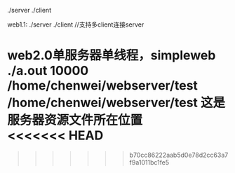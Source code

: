 ./server
./client

web1.1:
./server
./client
//支持多client连接server

web2.0单服务器单线程，simpleweb  
./a.out 10000 /home/chenwei/webserver/test  
/home/chenwei/webserver/test 这是服务器资源文件所在位置  
<<<<<<< HEAD
=======

>>>>>>> b70cc86222aab5d0e78d2cc63a7f9a1011bc1fe5
